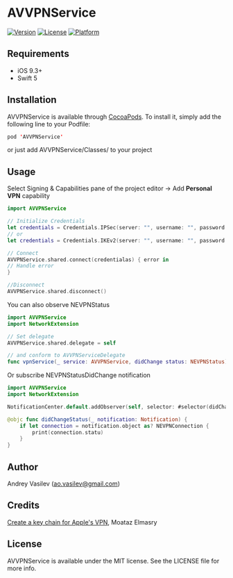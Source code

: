 # AVVPNService

[![Version](https://img.shields.io/cocoapods/v/AVVPNService.svg?style=flat)](https://cocoapods.org/pods/AVVPNService)
[![License](https://img.shields.io/cocoapods/l/AVVPNService.svg?style=flat)](https://cocoapods.org/pods/AVVPNService)
[![Platform](https://img.shields.io/cocoapods/p/AVVPNService.svg?style=flat)](https://cocoapods.org/pods/AVVPNService)

## Requirements
- iOS 9.3+
- Swift 5

## Installation

AVVPNService is available through [CocoaPods](https://cocoapods.org). To install
it, simply add the following line to your Podfile:

```swift
pod 'AVVPNService'
```
or just add AVVPNService/Classes/ to your project

## Usage

Select Signing & Capabilities pane of the project editor -> Add **Personal VPN** capability

```swift
import AVVPNService

// Initialize Credentials
let credentials = Credentials.IPSec(server: "", username: "", password: "", shared: "")
// or
let credentials = Credentials.IKEv2(server: "", username: "", password: "", remoteId: "", localId: "")

// Connect
AVVPNService.shared.connect(credentialas) { error in
// Handle error
}

//Disconnect
AVVPNService.shared.disconnect()
```
You can also observe NEVPNStatus

```swift
import AVVPNService
import NetworkExtension

// Set delegate
AVVPNService.shared.delegate = self

// and conform to AVVPNServiceDelegate
func vpnService(_ service: AVVPNService, didChange status: NEVPNStatus)
```
Or subscribe NEVPNStatusDidChange notification

```swift
import AVVPNService
import NetworkExtension

NotificationCenter.default.addObserver(self, selector: #selector(didChangeStatus(_:)), name: NSNotification.Name.NEVPNStatusDidChange, object: nil)

@objc func didChangeStatus(_ notification: Notification) {
    if let connection = notification.object as? NEVPNConnection {
        print(connection.statu)
    }
}
```

## Author

Andrey Vasilev (ao.vasilev@gmail.com)

## Credits

[Create a key chain for Apple's VPN](http://blog.moatazthenervous.com/create-a-key-chain-for-apples-vpn/), Moataz Elmasry

## License

AVVPNService is available under the MIT license. See the LICENSE file for more info.
